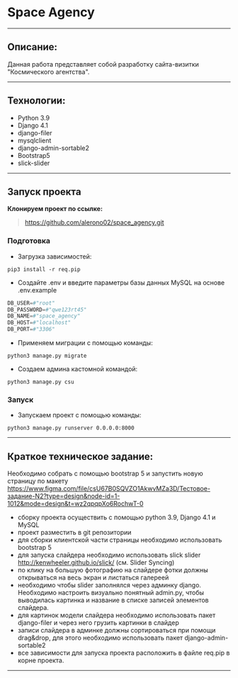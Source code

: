 # Space Agency

----------------------------------------------------

## Описание:

Данная работа представляет собой разработку сайта-визитки "Космического агентства".
<p>

------------------------------------------------------------------------------------------------

## Технологии:
- Python 3.9
- Django 4.1
- django-filer
- mysqlclient
- django-admin-sortable2 
- Bootstrap5
- slick-slider

------------------------------------------------------------------------------------------------

## Запуск проекта 

**Клонируем проект по ссылке:**
> https://github.com/alerono02/space_agency.git

### Подготовка
- Загрузка зависимостей:
```
pip3 install -r req.pip
```

- Создайте .env и введите параметры базы данных MySQL на основе .env.example
```python
DB_USER=#"root"
DB_PASSWORD=#"qwe123rt45"
DB_NAME=#"space_agency"
DB_HOST=#"localhost"
DB_PORT=#"3306"
```

- Применяем миграции с помощью команды:
```
python3 manage.py migrate
```

- Создаем админа кастомной командой:
```
python3 manage.py csu
```

### Запуск
- Запускаем проект с помощью команды:
```
python3 manage.py runserver 0.0.0.0:8000
```

----------------------------------------------------------------

## Краткое техническое задание:

Необходимо собрать с помощью bootstrap 5 и запустить новую страницу по макету 
https://www.figma.com/file/csU67B0SQVZO1AkwvMZa3D/Тестовое-задание-N2?type=design&node-id=1-1012&mode=design&t=wz2qpqpXo6RochwT-0

- сборку проекта осуществить с помощью python 3.9, Django 4.1 и MySQL
- проект разместить в git репозитории
- для сборки клиентской части страницы необходимо использовать bootstrap 5
- для запуска слайдера необходимо использовать slick slider http://kenwheeler.github.io/slick/ (см. Slider Syncing)
- по клику на большую фотографию на слайдере фотки должны открываться на весь экран и листаться галереей
- необходимо чтобы slider заполнялся через админку django. Необходимо настроить визуально понятный admin.py, чтобы выводилась картинка и название в списке записей элементов слайдера.
- для картинок модели слайдера необходимо использовать пакет django-filer и через него грузить картинки в слайдер
- записи слайдера в админке должны сортироваться при помощи drag&drop, для этого необходимо использовать пакет django-admin-sortable2
- все зависимости для запуска проекта расположить в файле req.pip в корне проекта.

--------------------------
